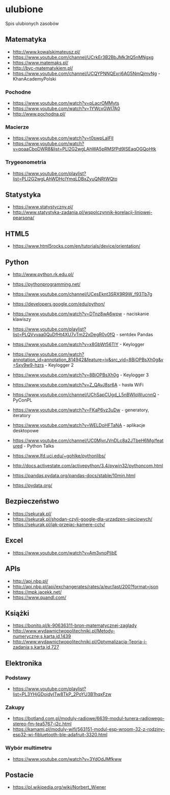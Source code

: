 # ulubione
Spis ulubionych zasobów

## Matematyka
- http://www.kowalskimateusz.pl/
- https://www.youtube.com/channel/UCrkEr3B2BbJMk3tQ5nMNgxg
- https://www.matemaks.pl/
- http://byc-matematykiem.pl/
- https://www.youtube.com/channel/UCQYPNNQExri6AG5NmQjmvNg - KhanAcademyPolski

### Pochodne
- https://www.youtube.com/watch?v=pLacrOMMyts
- https://www.youtube.com/watch?v=1YWcxGWI7A0
- http://www.pochodna.pl/

### Macierze
- https://www.youtube.com/watch?v=t0swpLaIFlI
- https://www.youtube.com/watch?v=qoaaCboDWR8&list=PLl2G2wgLAhWA5pRMSfPd9ISEaqOGQoHtk

### Trygeonometria
- https://www.youtube.com/playlist?list=PLl2G2wgLAhWDHclYmqLDBxZyuQNRtWQto


## Statystyka
- https://www.statystyczny.pl/
- http://www.statystyka-zadania.pl/wspolczynnik-korelacji-liniowej-pearsona/

## HTML5
- https://www.html5rocks.com/en/tutorials/device/orientation/


## Python
- http://www.python.rk.edu.pl/
- https://pythonprogramming.net/
- https://www.youtube.com/channel/UCesEknt3SRX9R9W_f93Tb7g
- https://developers.google.com/edu/python/

- https://www.youtube.com/watch?v=DTnz8wA6wpw - naciskanie klawiszy
- https://www.youtube.com/playlist?list=PLQVvvaa0QuDfHt4XU7vTm22xDegR0v0fQ - sentdex Pandas
- https://www.youtube.com/watch?v=x8GbWt56TlY - Keylogger
- https://www.youtube.com/watch?annotation_id=annotation_814942&feature=iv&src_vid=8BiOPBsXh0g&v=5xy9w9-hzrs - Keylogger 2
- https://www.youtube.com/watch?v=8BiOPBsXh0g - Keylogger 3
- https://www.youtube.com/watch?v=Z_QAvJ8sr6A - hasła WiFi


- https://www.youtube.com/channel/UChSapCUgd_L5nBWIqWucnnQ - PyConPL
- https://www.youtube.com/watch?v=FKaP6vz3uDw - generatory, iteratory
- https://www.youtube.com/watch?v=WELDoHFTaNA - aplikacje desktopowe

- https://www.youtube.com/channel/UC0MjyrJVnDLc8a2JTbeH6Mg/featured - Python Talks
- https://www.lfd.uci.edu/~gohlke/pythonlibs/
- http://docs.activestate.com/activepython/3.4/pywin32/pythoncom.html
- https://pandas.pydata.org/pandas-docs/stable/10min.html
- https://pydata.org/

## Bezpieczeństwo 
- https://sekurak.pl/
- https://sekurak.pl/shodan-czyli-google-dla-urzadzen-sieciowych/
- https://sekurak.pl/jak-przejac-kamere-cctv/

## Excel
- https://www.youtube.com/watch?v=Am3vnoPljbE

## APIs
- http://api.nbp.pl/
- http://api.nbp.pl/api/exchangerates/rates/a/eur/last/200?format=json
- https://mpk.jacekk.net/
- https://www.quandl.com/

## Książki
- https://bonito.pl/k-90636311-bron-matematycznej-zaglady
- http://www.wydawnictwopolitechniki.pl/Metody-numeryczne;s,karta,id,1439
- http://www.wydawnictwopolitechniki.pl/Optymalizacja-Teoria-i-zadania;s,karta,id,727

## Elektronika

### Podstawy
- https://www.youtube.com/playlist?list=PL3YHjGDoidyITw8TkP_2PoYU3B1hqxFzw

### Zakupy
- https://botland.com.pl/moduly-radiowe/6639-modul-tunera-radiowego-stereo-fm-tea5767-i2c.html
- https://kamami.pl/moduly-wifi/563151-modul-esp-wroom-32-z-rodziny-esp32-wi-fibluetooth-ble-adafruit-3320.html

### Wybór multimetru
- https://www.youtube.com/watch?v=3YdOdJMfkww


## Postacie
- https://pl.wikipedia.org/wiki/Norbert_Wiener

